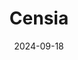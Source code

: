 ---  
layout: startup_page  
title: "Censia"  
id: "censia.com"  
permalink: "/censiacensia.com09182024/"  
website: "https://www.censia.com"  
funding_round: "Series B"  
funding_amount: ""  
investors: "Workday Ventures"  
about: "Censia provides AI-driven talent intelligence solutions, offering a data model and platform that surfaces comprehensive talent information directly within Workday. This empowers organizations to make better hiring decisions, enhance employee development, and optimize workforce analytics, all while improving fairness and speed."  
markets: "AI, Talent Intelligence, Human Resources, Business/Productivity Software, Human Capital Services, Big Data, HR Tech, Artificial Intelligence & Machine Learning, TMT"  
hq: "San Francisco, California, United States"  
founded_year: "2017"  
linkedin: "https://www.linkedin.com/company/censia"  
twitter: "https://twitter.com/censia_ai"  
instagram: ""  
facebook: "https://www.facebook.com/Censia.Intelligence"  
crunchbase: "https://www.crunchbase.com/organization/censia"  
pitchbook: "https://pitchbook.com/profiles/company/231377-32"  

date_display: "18-Sep-2024"  
date: "2024-09-18"

# SEO Optimization  
meta_title: "Censia - Series B"  
meta_description: "Censia, Censia provides AI-driven talent intelligence solutions, offering a data model and platform that surfaces comprehensive talent information directly wi..."  
meta_keywords: "Censia, AI, Talent Intelligence, Human Resources, Business/Productivity Software, Human Capital Services, Big Data, HR Tech, Artificial Intelligence & Machine Learning, TMT, Series B funding"  
canonical_url: "https://startup.projectstartups.com/censiacensia.com09182024/"  
---
